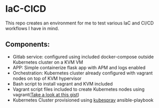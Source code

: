 # IaC-CICD

This repo creates an environment for me to test various IaC and CI/CD workflows I have in mind.

## Components:
  - Gitlab service: configured using included docker-compose outside Kubernetes cluster on a KVM VM
  - APP: Simple containerize flask app with APM and logs enabled
  - Orchestration: Kubernetes cluster already configured with vagrant nodes on top of KVM hypervisor
  - Bash script to install vagrant and KVM included
  - Vagrant script files included to create Kubernetes nodes using vagrant([Take a look at this gist](https://gist.github.com/Behzadb/dc3a69635b1b18e3bcaf6ac18bac18b4))
  - Kubernetes Cluster provisioned using [kubespray](https://github.com/kubernetes-sigs/kubespray) ansible-playbook 